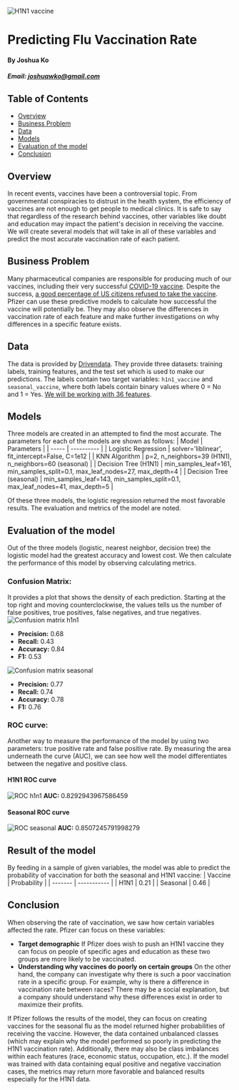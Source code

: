 ![H1N1 vaccine](https://github.com/Jko0425/phase-3-project/blob/main/Images/h1n1%20vaccine.webp)
# Predicting Flu Vaccination Rate
#### By Joshua Ko
##### Email: joshuawko@gmail.com
## Table of Contents
* [Overview](https://github.com/Jko0425/phase-3-project/blob/main/README.md#overview)
* [Business Problem](https://github.com/Jko0425/phase-3-project/blob/main/README.md#business-problem)
* [Data](https://github.com/Jko0425/phase-3-project/blob/main/README.md#data)
* [Models](https://github.com/Jko0425/phase-3-project/blob/main/README.md#models)
* [Evaluation of the model](https://github.com/Jko0425/phase-3-project/blob/main/README.md#evaluation-of-the-model)
* [Conclusion](https://github.com/Jko0425/phase-3-project/blob/main/README.md#conclusion)

## Overview
In recent events, vaccines have been a controversial topic. From governmental conspiracies to distrust in the health system, the efficiency of vaccines are not enough to get people to medical clinics. It is safe to say that regardless of the research behind vaccines, other variables like doubt and education may impact the patient's decision in receiving the vaccine. We will create several models that will take in all of these variables and predict the most accurate vaccination rate of each patient.

## Business Problem
Many pharmaceutical companies are responsible for producing much of our vaccines, including their very successful [COVID-19 vaccine](https://www.fiercepharma.com/pharma/pfizer-to-exceed-100b-revenue-2022-thanks-to-covid-19-drug-and-vaccine-analyst). Despite the success, [a good percentage of US citizens refused to take the vaccine](https://usafacts.org/visualizations/covid-vaccine-tracker-states). Pfizer can use these predictive models to calculate how successful the vaccine will potentially be. They may also observe the differences in vaccination rate of each feature and make further investigations on why differences in a specific feature exists.

## Data
The data is provided by [Drivendata](https://www.drivendata.org/competitions/66/flu-shot-learning/page/210/). They provide three datasets: training labels, training features, and the test set which is used to make our predictions. The labels contain two target variables: `h1n1_vaccine` and `seasonal_vaccine`, where both labels contain binary values where 0 = No and 1 = Yes. [We will be working with 36 features](https://www.drivendata.org/competitions/66/flu-shot-learning/page/211/#sub_values).

## Models
Three models are created in an attempted to find the most accurate. The parameters for each of the models are shown as follows:
| Model | Parameters |
| ----- | ---------- |
| Logistic Regression | solver='liblinear', fit_intercept=False, C=1e12 |
| KNN Algorithm | p=2, n_neighbors=39 (H1N1), n_neighbors=60 (seasonal) |
| Decision Tree (H1N1) | min_samples_leaf=161, min_samples_split=0.1, max_leaf_nodes=27, max_depth=4 |
| Decision Tree (seasonal) | min_samples_leaf=143, min_samples_split=0.1, max_leaf_nodes=41, max_depth=5 |

Of these three models, the logistic regression returned the most favorable results. The evaluation and metrics of the model are noted.

## Evaluation of the model
Out of the three models (logistic, nearest neighbor, decision tree) the logistic model had the greatest accuracy and lowest cost. We then calculate the performance of this model by observing calculating metrics. 
### Confusion Matrix:
It provides a plot that shows the density of each prediction. Starting at the top right and moving counterclockwise, the values tells us the number of false positives, true positives, false negatives, and true negatives.
![Confusion matrix h1n1](https://github.com/Jko0425/phase-3-project/blob/main/Images/Confusion%20matrix%20h1n1.png)

* __Precision:__ 0.68
* __Recall:__ 0.43
* __Accuracy:__ 0.84
* __F1:__ 0.53

![Confusion matrix seasonal](https://github.com/Jko0425/phase-3-project/blob/main/Images/Confusion%20matrix%20seasonal.png)

* __Precision:__ 0.77
* __Recall:__ 0.74
* __Accuracy:__ 0.78
* __F1:__ 0.76
### ROC curve:
Another way to measure the performance of the model by using two parameters: true positive rate and false positive rate. By measuring the area underneath the curve (AUC), we can see how well the model differentiates between the negative and positive class.
#### H1N1 ROC curve
![ROC h1n1](https://github.com/Jko0425/phase-3-project/blob/main/Images/ROC%20h1n1.png)
__AUC:__ 0.8292943967586459
#### Seasonal ROC curve
![ROC seasonal](https://github.com/Jko0425/phase-3-project/blob/main/Images/ROC%20seasonal.png)
__AUC:__ 0.8507245791998279

## Result of the model
By feeding in a sample of given variables, the model was able to predict the probability of vaccination for both the seasonal and H1N1 vaccine:
| Vaccine | Probability |
| ------- | ----------- |
| H1N1 | 0.21 |
| Seasonal | 0.46 |

## Conclusion
When observing the rate of vaccination, we saw how certain variables affected the rate. Pfizer can focus on these variables:
* __Target demographic__ If Pfizer does wish to push an H1N1 vaccine they can focus on people of specific ages and education as these two groups are more likely to be vaccinated.
* __Understanding why vaccines do poorly on certain groups__ On the other hand, the company can investigate why there is such a poor vaccination rate in a specific group. For example, why is there a difference in vaccination rate between races? There may be a social explanation, but a company should understand why these differences exist in order to maximize their profits.

If Pfizer follows the results of the model, they can focus on creating vaccines for the seasonal flu as the model returned higher probabilities of receiving the vaccine. However, the data contained unbalanced classes (which may explain why the model performed so poorly in predicting the H1N1 vaccination rate). Additionally, there may also be class imbalances within each features (race, economic status, occupation, etc.). If the model was trained with data containing equal positive and negative vaccination cases, the metrics may return more favorable and balanced results especially for the H1N1 data.
